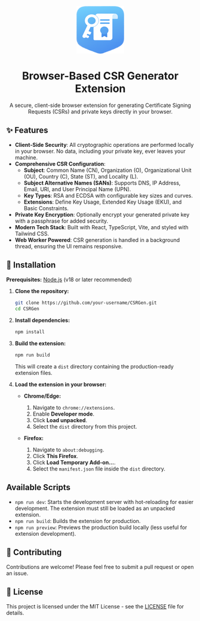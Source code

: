 <div align="center">
  <img src="public/icons/android-chrome-512x512.png" alt="CSRGen Logo" width="128" height="128">
  <h1 align="center">Browser-Based CSR Generator Extension</h1>
  <p align="center">
    A secure, client-side browser extension for generating Certificate Signing Requests (CSRs) and private keys directly in your browser.
  </p>
</div>

## ✨ Features

*   **Client-Side Security**: All cryptographic operations are performed locally in your browser. No data, including your private key, ever leaves your machine.
*   **Comprehensive CSR Configuration**:
    *   **Subject**: Common Name (CN), Organization (O), Organizational Unit (OU), Country (C), State (ST), and Locality (L).
    *   **Subject Alternative Names (SANs)**: Supports DNS, IP Address, Email, URI, and User Principal Name (UPN).
    *   **Key Types**: RSA and ECDSA with configurable key sizes and curves.
    *   **Extensions**: Define Key Usage, Extended Key Usage (EKU), and Basic Constraints.
*   **Private Key Encryption**: Optionally encrypt your generated private key with a passphrase for added security.
*   **Modern Tech Stack**: Built with React, TypeScript, Vite, and styled with Tailwind CSS.
*   **Web Worker Powered**: CSR generation is handled in a background thread, ensuring the UI remains responsive.

## 🚀 Installation

**Prerequisites:** [Node.js](https://nodejs.org/) (v18 or later recommended)

1.  **Clone the repository:**
    ```bash
    git clone https://github.com/your-username/CSRGen.git
    cd CSRGen
    ```

2.  **Install dependencies:**
    ```bash
    npm install
    ```

3.  **Build the extension:**
    ```bash
    npm run build
    ```
    This will create a `dist` directory containing the production-ready extension files.

4.  **Load the extension in your browser:**

    *   **Chrome/Edge:**
        1.  Navigate to `chrome://extensions`.
        2.  Enable **Developer mode**.
        3.  Click **Load unpacked**.
        4.  Select the `dist` directory from this project.

    *   **Firefox:**
        1.  Navigate to `about:debugging`.
        2.  Click **This Firefox**.
        3.  Click **Load Temporary Add-on...**.
        4.  Select the `manifest.json` file inside the `dist` directory.

## Available Scripts

*   `npm run dev`: Starts the development server with hot-reloading for easier development. The extension must still be loaded as an unpacked extension.
*   `npm run build`: Builds the extension for production.
*   `npm run preview`: Previews the production build locally (less useful for extension development).

## 🤝 Contributing

Contributions are welcome! Please feel free to submit a pull request or open an issue.

## 📄 License

This project is licensed under the MIT License - see the [LICENSE](LICENSE) file for details.